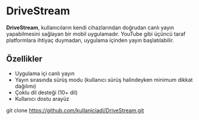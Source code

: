 # DriveStream

**DriveStream**, kullanıcıların kendi cihazlarından doğrudan canlı yayın yapabilmesini sağlayan bir mobil uygulamadır. YouTube gibi üçüncü taraf platformlara ihtiyaç duymadan, uygulama içinden yayın başlatılabilir.

## Özellikler

- Uygulama içi canlı yayın
- Yayın sırasında sürüş modu (kullanıcı sürüş halindeyken minimum dikkat dağılımı)
- Çoklu dil desteği (10+ dil)
- Kullanıcı dostu arayüz

git clone https://github.com/kullaniciadi/DriveStream.git